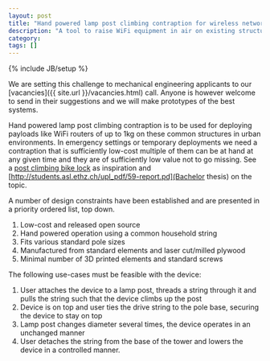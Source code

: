 ```yaml
---
layout: post
title: "Hand powered lamp post climbing contraption for wireless network deployment"
description: "A tool to raise WiFi equipment in air on existing structures"
category: 
tags: []
---
```

{% include JB/setup %}

We are setting this challenge to mechanical engineering applicants to our [vacancies]({{ site.url }}/vacancies.html) call. Anyone is however welcome to send in their suggestions and we will make prototypes of the best systems.

Hand powered lamp post climbing contraption is to be used for deploying payloads like WiFi routers of up to 1kg on these common structures in urban environments. In emergency settings or temporary deployments we need a contraption that is sufficiently low-cost multiple of them can be at hand at any given time and they are of sufficiently low value not to go missing. See a [post climbing bike lock](http://www.gizmag.com/pole-climbing-bike-lock/17093/) as inspiration and [http://students.asl.ethz.ch/upl_pdf/59-report.pd](Bachelor thesis) on the topic.

A number of design constraints have been established and are presented in a priority ordered list, top down. 

1. Low-cost and released open source
2. Hand powered operation using a common household string
3. Fits various standard pole sizes
3. Manufactured from standard elements and laser cut/milled plywood
4. Minimal number of 3D printed elements and standard screws

The following use-cases must be feasible with the device:

1. User attaches the device to a lamp post, threads a string through it and pulls the string such that the device climbs up the post
2. Device is on top and user ties the drive string to the pole base, securing the device to stay on top
3. Lamp post changes diameter several times, the device operates in an unchanged manner
4. User detaches the string from the base of the tower and lowers the device in a controlled manner.
